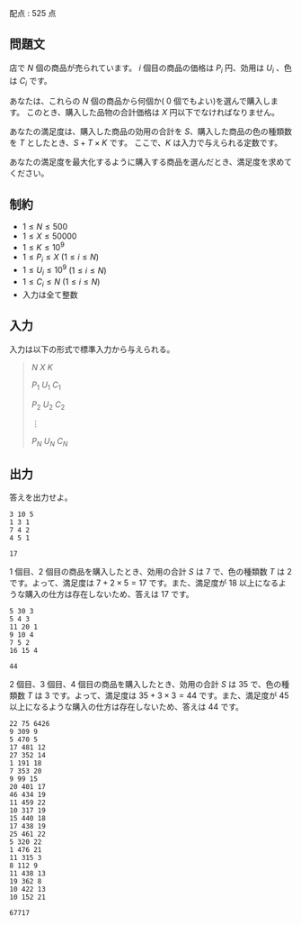 配点 : $525$ 点

## 問題文

店で $N$ 個の商品が売られています。 $i$ 個目の商品の価格は $P_i$ 円、効用は $U_i$ 、色は $C_i$ です。

あなたは、これらの $N$ 個の商品から何個か( $0$ 個でもよい)を選んで購入します。
このとき、購入した品物の合計価格は $X$ 円以下でなければなりません。

あなたの満足度は、購入した商品の効用の合計を $S$、購入した商品の色の種類数を $T$ としたとき、$S+T \times K$ です。
ここで、$K$ は入力で与えられる定数です。

あなたの満足度を最大化するように購入する商品を選んだとき、満足度を求めてください。

## 制約

- $1 \leq N \leq 500$
- $1 \leq X \leq 50000$
- $1 \leq K \leq 10^9$
- $1 \leq P_i \leq X$ $(1 \leq i \leq N)$
- $1 \leq U_i \leq 10^9$ $(1 \leq i \leq N)$
- $1 \leq C_i \leq N$ $(1 \leq i \leq N)$
- 入力は全て整数

## 入力

入力は以下の形式で標準入力から与えられる。

> $N$ $X$ $K$
> 
> $P_1$ $U_1$ $C_1$
> 
> $P_2$ $U_2$ $C_2$
> 
> $\vdots$
> 
> $P_N$ $U_N$ $C_N$

## 出力

答えを出力せよ。

```input1
3 10 5
1 3 1
7 4 2
4 5 1
```

```output1
17
```

$1$ 個目、$2$ 個目の商品を購入したとき、効用の合計 $S$ は $7$ で、色の種類数 $T$ は $2$ です。よって、満足度は $7+2 \times 5 = 17$ です。また、満足度が $18$ 以上になるような購入の仕方は存在しないため、答えは $17$ です。

```input2
5 30 3
5 4 3
11 20 1
9 10 4
7 5 2
16 15 4
```

```output2
44
```

$2$ 個目、$3$ 個目、$4$ 個目の商品を購入したとき、効用の合計 $S$ は $35$ で、色の種類数 $T$ は $3$ です。よって、満足度は $35+3 \times 3 = 44$ です。また、満足度が $45$ 以上になるような購入の仕方は存在しないため、答えは $44$ です。

```input3
22 75 6426
9 309 9
5 470 5
17 481 12
27 352 14
1 191 18
7 353 20
9 99 15
20 401 17
46 434 19
11 459 22
10 317 19
15 440 18
17 438 19
25 461 22
5 320 22
1 476 21
11 315 3
8 112 9
11 438 13
19 362 8
10 422 13
10 152 21
```

```output3
67717
```